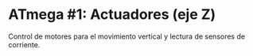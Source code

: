 # ATmega #1: Actuadores (eje Z)

Control de motores para el movimiento vertical y lectura de sensores de corriente.